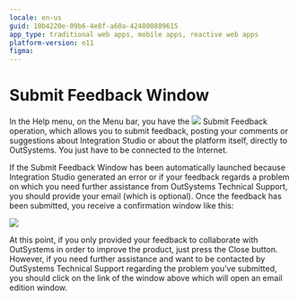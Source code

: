 ```yaml
---
locale: en-us
guid: 10b4220e-09b6-4e8f-a60a-424800889615
app_type: traditional web apps, mobile apps, reactive web apps
platform-version: o11
figma:
---
```


# Submit Feedback Window

In the Help menu, on the Menu bar, you have the ![](images/submit-feedback.gif) Submit Feedback operation, which allows you to submit feedback, posting your comments or suggestions about Integration Studio or about the platform itself, directly to OutSystems. You just have to be connected to the Internet.

If the Submit Feedback Window has been automatically launched because Integration Studio generated an error or if your feedback regards a problem on which you need further assistance from OutSystems Technical Support, you should provide your email (which is optional). Once the feedback has been submitted, you receive a confirmation window like this:

![](images/after-feedback.bmp)

At this point, if you only provided your feedback to collaborate with OutSystems in order to improve the product, just press the Close button. However, if you need further assistance and want to be contacted by OutSystems Technical Support regarding the problem you've submitted, you should click on the link of the window above which will open an email edition window. 